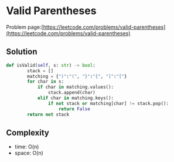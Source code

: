 # Valid Parentheses

Problem page:[https://leetcode.com/problems/valid-parentheses](https://leetcode.com/problems/valid-parentheses)

## Solution

```python
def isValid(self, s: str) -> bool:
        stack = []
        matching = {")":"(", "}":"{", "]":"["}
        for char in s:
            if char in matching.values():
                stack.append(char)
            elif char in matching.keys():
                if not stack or matching[char] != stack.pop():
                    return False
        return not stack
```

## Complexity

- time: O(n)
- space: O(n)
